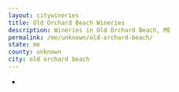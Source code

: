 ```yaml
---
layout: citywineries
title: Old Orchard Beach Wineries
description: Wineries in Old Orchard Beach, ME
permalink: /me/unknown/old-orchard-beach/
state: me
county: unknown
city: old orchard beach
---
```

-
